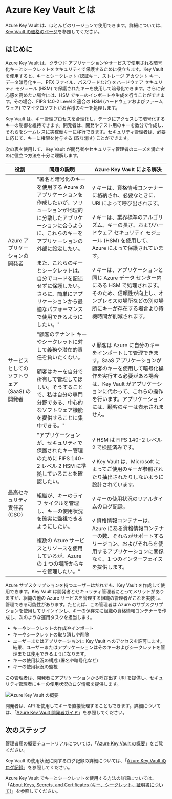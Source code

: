<properties
	pageTitle="Azure Key Vault とは | Microsoft Azure"
	description="Azure Key Vault は、クラウド アプリケーションやサービスで使用される暗号化キーとシークレットをセキュリティで保護するために役立ちます。Azure Key Vault を使用すると、キーとシークレット (認証キー、ストレージ アカウント キー、データ暗号化キー、PFX ファイル、パスワードなど) をハードウェア セキュリティ モジュール (HSM) で保護されたキーを使用して暗号化できます。"
	services="key-vault"
	documentationCenter=""
	authors="cabailey"
	manager="mbaldwin"
	tags="azure-resource-manager"/>

<tags
	ms.service="key-vault"
	ms.workload="identity"
	ms.tgt_pltfrm="na"
	ms.devlang="na"
	ms.topic="get-started-article"
	ms.date="09/27/2016"
	ms.author="cabailey"/>



# Azure Key Vault とは

Azure Key Vault は、ほとんどのリージョンで使用できます。詳細については、[Key Vault の価格のページ](https://azure.microsoft.com/pricing/details/key-vault/)を参照してください。

## はじめに

Azure Key Vault は、クラウド アプリケーションやサービスで使用される暗号化キーとシークレットをセキュリティで保護するために役立ちます。Key Vault を使用すると、キーとシークレット (認証キー、ストレージ アカウント キー、データ暗号化キー、PFX ファイル、パスワードなど) をハードウェア セキュリティ モジュール (HSM) で保護されたキーを使用して暗号化できます。さらに安心感を高めたい場合には、HSM でキーのインポートや生成を行うことができます。その場合、FIPS 140-2 Level 2 適合の HSM (ハードウェアおよびファームウェア) でマイクロソフトがお客様のキーを処理します。

Key Vault は、キー管理プロセスを合理化し、データにアクセスして暗号化するキーの制御を維持できます。開発者は、開発やテスト用のキーを数分で作成し、それらをシームレスに実稼働キーに移行できます。セキュリティ管理者は、必要に応じて、キーに権限を付与する (取り消す) ことができます。

次の表を使用して、Key Vault が開発者やセキュリティ管理者のニーズを満たすのに役立つ方法を十分に理解します。





| 役割 | 問題の説明 | Azure Key Vault による解決 |
| ------------- |-------------|-----|
| Azure アプリケーションの開発者 | "署名と暗号化のキーを使用する Azure のアプリケーションを作成したいが、ソリューションが地理的に分散したアプリケーションに合うように、これらのキーをアプリケーションの外部に設定したい。<br/><br/>また、これらのキーとシークレットは、自分でコードを記述せずに保護したい。さらに、簡単にアプリケーションから最適なパフォーマンスで使用できるようにしたい。" | √ キーは、資格情報コンテナーに格納され、必要なときに、URI によって呼び出されます。<br/><br/> √ キーは、業界標準のアルゴリズム、キーの長さ、およびハードウェア セキュリティ モジュール (HSM) を使用して、Azure によって保護されています。<br/><br/> √ キーは、アプリケーションと同じ Azure データ センター内にある HSM で処理されます。そのため、信頼性が向上し、オンプレミスの場所などの別の場所にキーが存在する場合より待機時間が削減されます。|
| サービスとしてのソフトウェア (SaaS) の開発者 |"顧客のテナント キーやシークレットに対して義務や潜在的責任を負いたくない。<br/><br/>顧客はキーを自分で所有して管理してほしい。そうすることで、私は自分の専門分野である、中心的なソフトウェア機能を提供することに集中できる。" | √ 顧客は Azure に自分のキーをインポートして管理できます。SaaS アプリケーションが顧客のキーを使用して暗号化操作を実行する必要がある場合は、Key Vault がアプリケーションに代わって、これらの操作を行います。アプリケーションには、顧客のキーは表示されません。|
| 最高セキュリティ責任者 (CSO) | "アプリケーションが、セキュリティで保護されたキー管理のために FIPS 140-2 レベル 2 HSM に準拠していることを確認したい。<br/><br/>組織が、キーのライフ サイクルを管理し、キーの使用状況を確実に監視できるようにしたい。<br/><br/>複数の Azure サービスとリソースを使用しているが、Azure の 1 つの場所からキーを管理したい。" |√ HSM は FIPS 140-2 レベル 2 で検証済みです。<br/><br/>√ Key Vault は、Microsoft によってご使用のキーが参照されたり抽出されたりしないように設計されています。<br/><br/>√ キーの使用状況のリアルタイムのログ記録。<br/><br/>√ 資格情報コンテナーは、Azure にある資格情報コンテナーの数、それらがサポートするリージョン、およびそれらを使用するアプリケーションに関係なく、1 つのインターフェイスを提供します。 |


Azure サブスクリプションを持つユーザーはだれでも、Key Vault を作成して使用できます。Key Vault は開発者とセキュリティ管理者にとってメリットがありますが、組織の他の Azure サービスを管理する組織の管理者がこれを実装し、管理できる可能性があります。たとえば、この管理者は Azure のサブスクリプションを使用してサインインし、キーの保存先に組織の資格情報コンテナーを作成し、次のような運用タスクを担当します。

+ キーやシークレットの作成やインポート
+ キーやシークレットの取り消しや削除
+ ユーザーまたはアプリケーションに Key Vault へのアクセスを許可します。結果、ユーザーまたはアプリケーションはそのキーおよびシークレットを管理または使用できるようになります。
+ キーの使用状況の構成 (署名や暗号化など)
+ キーの使用状況の監視

この管理者は、開発者にアプリケーションから呼び出す URI を提供し、セキュリティ管理者にキーの使用状況のログ情報を提供します。

   ![Azure Key Vault の概要][1]

開発者は、API を使用してキーを直接管理することもできます。詳細については、「[Azure Key Vault 開発者ガイド](key-vault-developers-guide.md)」を参照してください。

## 次のステップ

管理者用の概要チュートリアルについては、「[Azure Key Vault の概要](key-vault-get-started.md)」をご覧ください。

Key Vault の使用状況に関するログ記録の詳細については、「[Azure Key Vault のログ記録](key-vault-logging.md)」を参照してください。

Azure Key Vault でキーとシークレットを使用する方法の詳細については、「[About Keys, Secrets, and Certificates (キー、シークレット、証明書について)](https://msdn.microsoft.com/library/azure/dn903623(v=azure.1).aspx)」を参照してください。


<!--Image references-->
[1]: ./media/key-vault-whatis/AzureKeyVault_overview.png

<!---HONumber=AcomDC_0928_2016-->